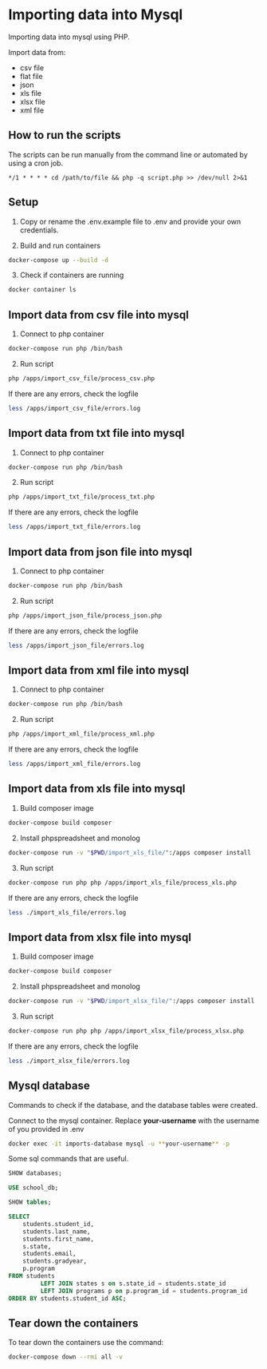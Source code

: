 # Importing data into Mysql

Importing data into mysql using PHP.

Import data from:
- csv file
- flat file
- json
- xls file
- xlsx file
- xml file

## How to run the scripts

The scripts can be run manually from the command line or automated by using a cron job.

`*/1 * * * * cd /path/to/file && php -q script.php >> /dev/null 2>&1`

## Setup

1. Copy or rename the .env.example file to .env and provide your own credentials.

2. Build and run containers

```bash
docker-compose up --build -d
```

3. Check if containers are running

```bash
docker container ls
```

## Import data from csv file into mysql

1. Connect to php container

```bash
docker-compose run php /bin/bash
```

2. Run script

```bash
php /apps/import_csv_file/process_csv.php
```

If there are any errors, check the logfile

```bash
less /apps/import_csv_file/errors.log
```

## Import data from txt file into mysql

1. Connect to php container

```bash
docker-compose run php /bin/bash
```

2. Run script

```bash
php /apps/import_txt_file/process_txt.php
```

If there are any errors, check the logfile

```bash
less /apps/import_txt_file/errors.log
```

## Import data from json file into mysql

1. Connect to php container

```bash
docker-compose run php /bin/bash
```

2. Run script

```bash
php /apps/import_json_file/process_json.php
```

If there are any errors, check the logfile

```bash
less /apps/import_json_file/errors.log
```

## Import data from xml file into mysql

1. Connect to php container

```bash
docker-compose run php /bin/bash
```

2. Run script

```bash
php /apps/import_xml_file/process_xml.php
```

If there are any errors, check the logfile

```bash
less /apps/import_xml_file/errors.log
```

## Import data from xls file into mysql

1. Build composer image

```bash
docker-compose build composer
```

2. Install phpspreadsheet and monolog

```bash
docker-compose run -v "$PWD/import_xls_file/":/apps composer install
```

3. Run script

```bash
docker-compose run php php /apps/import_xls_file/process_xls.php
```

If there are any errors, check the logfile

```bash
less ./import_xls_file/errors.log
```

## Import data from xlsx file into mysql

1. Build composer image

```bash
docker-compose build composer
```

2. Install phpspreadsheet and monolog

```bash
docker-compose run -v "$PWD/import_xlsx_file/":/apps composer install
```

3. Run script

```bash
docker-compose run php php /apps/import_xlsx_file/process_xlsx.php
```

If there are any errors, check the logfile

```bash
less ./import_xlsx_file/errors.log
```

## Mysql database

Commands to check if the database, and the database tables were created.

Connect to the mysql container. Replace **your-username** with the username of you provided in .env 

```bash
docker exec -it imports-database mysql -u **your-username** -p
```

Some sql commands that are useful.

```sql
SHOW databases;
```

```sql
USE school_db;
```

```sql
SHOW tables;
```

```sql
SELECT
    students.student_id,
    students.last_name,
    students.first_name,
    s.state,
    students.email,
    students.gradyear,
    p.program
FROM students
         LEFT JOIN states s on s.state_id = students.state_id
         LEFT JOIN programs p on p.program_id = students.program_id
ORDER BY students.student_id ASC;
```

## Tear down the containers

To tear down the containers use the command:

```bash
docker-compose down --rmi all -v
```